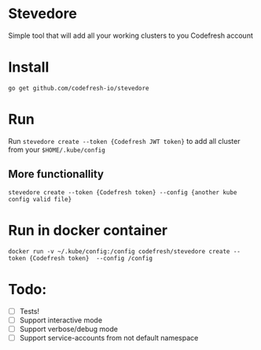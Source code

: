 # Stevedore
Simple tool that will add all your working clusters to you Codefresh account

# Install 
`go get github.com/codefresh-io/stevedore`

# Run 
Run `stevedore create --token {Codefresh JWT token}` to add all cluster from your `$HOME/.kube/config`

## More functionallity
`stevedore create --token {Codefresh token} --config {another kube config valid file}`


# Run in docker container
`docker run -v ~/.kube/config:/config codefresh/stevedore create --token {Codefresh token}  --config /config`

# Todo:
* [ ] Tests!
* [ ] Support interactive mode
* [ ] Support verbose/debug mode
* [ ] Support service-accounts from not default namespace